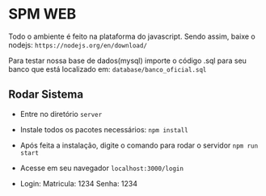 # SPM WEB

Todo o ambiente é feito na plataforma do javascript. Sendo assim, baixe o nodejs: `https://nodejs.org/en/download/`

Para testar nossa base de dados(mysql) importe o código .sql para seu banco que está localizado em: `database/banco_oficial.sql`

## Rodar Sistema
 - Entre no diretório `server`
 - Instale todos os pacotes necessários: `npm install`
 - Após feita a instalação, digite o comando para rodar o servidor `npm run start`
 - Acesse em seu navegador `localhost:3000/login`
 
 - Login: 
   Matricula: 1234
   Senha: 1234


